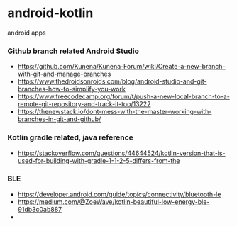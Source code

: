 # android-kotlin
android apps


### Github branch related Android Studio
- https://github.com/Kunena/Kunena-Forum/wiki/Create-a-new-branch-with-git-and-manage-branches
- https://www.thedroidsonroids.com/blog/android-studio-and-git-branches-how-to-simplify-you-work
- https://www.freecodecamp.org/forum/t/push-a-new-local-branch-to-a-remote-git-repository-and-track-it-too/13222
- https://thenewstack.io/dont-mess-with-the-master-working-with-branches-in-git-and-github/

### Kotlin gradle related, java reference
- https://stackoverflow.com/questions/44644524/kotlin-version-that-is-used-for-building-with-gradle-1-1-2-5-differs-from-the

### BLE
- https://developer.android.com/guide/topics/connectivity/bluetooth-le
- https://medium.com/@ZoeWave/kotlin-beautiful-low-energy-ble-91db3c0ab887
- 

